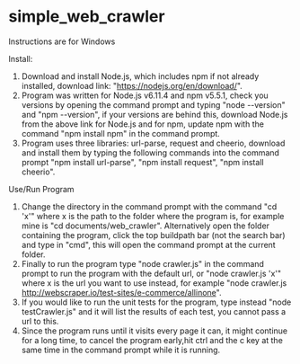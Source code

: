 # simple_web_crawler

Instructions are for Windows

Install:
  1. Download and install Node.js, which includes npm if not already installed, download link: "https://nodejs.org/en/download/".
  2. Program was written for Node.js v6.11.4 and npm v5.5.1, check you versions by opening the command prompt and typing "node --version" and "npm --version", if your versions are behind this, download Node.js from the above link for Node.js and for npm, update npm with the command "npm install npm" in the command prompt.
  3. Program uses three libraries: url-parse, request and cheerio, download and install them by typing the following commands into the command prompt "npm install url-parse", "npm install request", "npm install cheerio".
  
Use/Run Program
  1. Change the directory in the command prompt with the command "cd 'x'" where x is the path to the folder where the program is, for example mine is "cd documents/web_crawler". Alternatively open the folder containing the program, click the top buildpath bar (not the search bar) and type in "cmd", this will open the command prompt at the current folder.
  2. Finally to run the program type "node crawler.js" in the command prompt to run the program with the default url, or "node crawler.js 'x'" where x is the url you want to use instead, for example "node crawler.js http://webscraper.io/test-sites/e-commerce/allinone".
  3. If you would like to run the unit tests for the program, type instead "node testCrawler.js" and it will list the results of each test, you cannot pass a url to this.
  4. Since the program runs until it visits every page it can, it might continue for a long time, to cancel the program early,hit ctrl and the c key at the same time in the command prompt while it is running.
